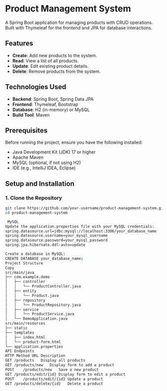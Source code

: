# Product Management System

A Spring Boot application for managing products with CRUD operations. Built with Thymeleaf for the frontend and JPA for database interactions.
## **Features**
- **Create**: Add new products to the system.
- **Read**: View a list of all products.
- **Update**: Edit existing product details.
- **Delete**: Remove products from the system.

## **Technologies Used**

- **Backend**: Spring Boot, Spring Data JPA
- **Frontend**: Thymeleaf, Bootstrap
- **Database**: H2 (in-memory) or MySQL
- **Build Tool**: Maven

## **Prerequisites**

Before running the project, ensure you have the following installed:

- Java Development Kit (JDK) 17 or higher
- Apache Maven
- MySQL (optional, if not using H2)
- IDE (e.g., IntelliJ IDEA, Eclipse)

## **Setup and Installation**

### 1. Clone the Repository

```bash
git clone https://github.com/your-username/product-management-system.git
cd product-management-system

 MySQL
Update the application.properties file with your MySQL credentials:
spring.datasource.url=jdbc:mysql://localhost:3306/your_database_name
spring.datasource.username=your_mysql_username
spring.datasource.password=your_mysql_password
spring.jpa.hibernate.ddl-auto=update

Create a database in MySQL:
CREATE DATABASE your_database_name;
Project Structure
Copy
src/main/java
├── com.example.demo
│   ├── controller
│   │   └── ProductController.java
│   ├── entity
│   │   └── Product.java
│   ├── repository
│   │   └── ProductRepository.java
│   ├── service
│   │   └── ProductService.java
│   └── DemoApplication.java
src/main/resources
├── static
├── templates
│   ├── index.html
│   └── product-form.html
└── application.properties
API Endpoints
HTTP Method	URL	Description
GET	/products	Display all products
GET	/products/new	Display form to add a product
POST	/products/new	Save a new product
GET	/products/edit/{id}	Display form to edit a product
POST	/products/edit/{id}	Update a product
GET	/products/delete/{id}	Delete a product



